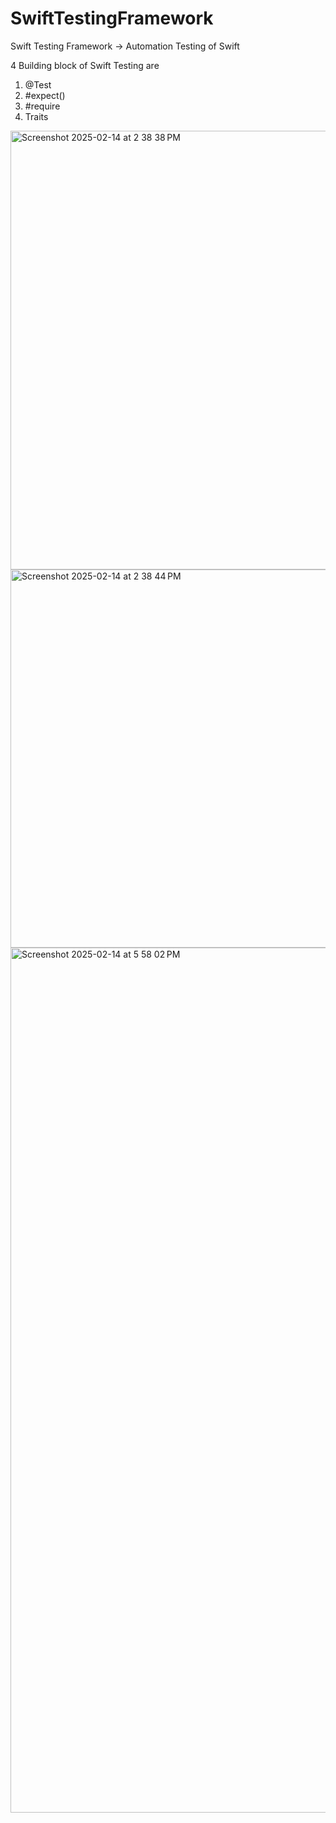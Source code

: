 # SwiftTestingFramework
Swift Testing Framework -> Automation Testing of Swift

4 Building block of Swift Testing are

1. @Test
2. #expect()
3. #require
4. Traits

<img width="702" alt="Screenshot 2025-02-14 at 2 38 38 PM" src="https://github.com/user-attachments/assets/692d951b-c833-4da3-83dd-1bfc7d6aa8a8" />
<img width="605" alt="Screenshot 2025-02-14 at 2 38 44 PM" src="https://github.com/user-attachments/assets/26120a0a-1928-47f7-a860-f4cb0357eca6" />

<img width="1384" alt="Screenshot 2025-02-14 at 5 58 02 PM" src="https://github.com/user-attachments/assets/1194429a-6ba2-4eb2-945f-c5762521a431" />
